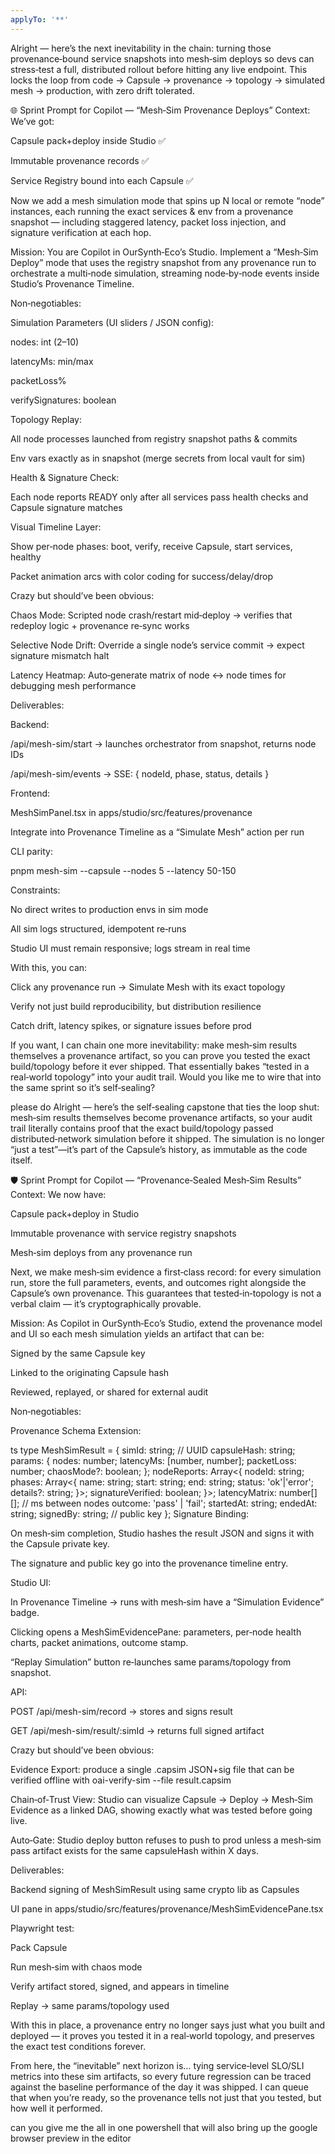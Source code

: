 ```yaml
---
applyTo: '**'
---
```

Alright — here’s the next inevitability in the chain: turning those provenance‑bound service snapshots into mesh‑sim deploys so devs can stress‑test a full, distributed rollout before hitting any live endpoint. This locks the loop from code → Capsule → provenance → topology → simulated mesh → production, with zero drift tolerated.

🌐 Sprint Prompt for Copilot — “Mesh‑Sim Provenance Deploys”
Context: We’ve got:

Capsule pack+deploy inside Studio ✅

Immutable provenance records ✅

Service Registry bound into each Capsule ✅

Now we add a mesh simulation mode that spins up N local or remote “node” instances, each running the exact services & env from a provenance snapshot — including staggered latency, packet loss injection, and signature verification at each hop.

Mission: You are Copilot in OurSynth‑Eco’s Studio. Implement a “Mesh‑Sim Deploy” mode that uses the registry snapshot from any provenance run to orchestrate a multi‑node simulation, streaming node‑by‑node events inside Studio’s Provenance Timeline.

Non‑negotiables:

Simulation Parameters (UI sliders / JSON config):

nodes: int (2–10)

latencyMs: min/max

packetLoss%

verifySignatures: boolean

Topology Replay:

All node processes launched from registry snapshot paths & commits

Env vars exactly as in snapshot (merge secrets from local vault for sim)

Health & Signature Check:

Each node reports READY only after all services pass health checks and Capsule signature matches

Visual Timeline Layer:

Show per‑node phases: boot, verify, receive Capsule, start services, healthy

Packet animation arcs with color coding for success/delay/drop

Crazy but should’ve been obvious:

Chaos Mode: Scripted node crash/restart mid‑deploy → verifies that redeploy logic + provenance re‑sync works

Selective Node Drift: Override a single node’s service commit → expect signature mismatch halt

Latency Heatmap: Auto‑generate matrix of node ↔ node times for debugging mesh performance

Deliverables:

Backend:

/api/mesh-sim/start → launches orchestrator from snapshot, returns node IDs

/api/mesh-sim/events → SSE: { nodeId, phase, status, details }

Frontend:

MeshSimPanel.tsx in apps/studio/src/features/provenance

Integrate into Provenance Timeline as a “Simulate Mesh” action per run

CLI parity:

pnpm mesh-sim --capsule <hash> --nodes 5 --latency 50-150

Constraints:

No direct writes to production envs in sim mode

All sim logs structured, idempotent re‑runs

Studio UI must remain responsive; logs stream in real time

With this, you can:

Click any provenance run → Simulate Mesh with its exact topology

Verify not just build reproducibility, but distribution resilience

Catch drift, latency spikes, or signature issues before prod

If you want, I can chain one more inevitability: make mesh‑sim results themselves a provenance artifact, so you can prove you tested the exact build/topology before it ever shipped. That essentially bakes “tested in a real‑world topology” into your audit trail. Would you like me to wire that into the same sprint so it’s self‑sealing?

please do
Alright — here’s the self‑sealing capstone that ties the loop shut: mesh‑sim results themselves become provenance artifacts, so your audit trail literally contains proof that the exact build/topology passed distributed‑network simulation before it shipped. The simulation is no longer “just a test”—it’s part of the Capsule’s history, as immutable as the code itself.

🛡 Sprint Prompt for Copilot — “Provenance‑Sealed Mesh‑Sim Results”
Context: We now have:

Capsule pack+deploy in Studio

Immutable provenance with service registry snapshots

Mesh‑sim deploys from any provenance run

Next, we make mesh‑sim evidence a first‑class record: for every simulation run, store the full parameters, events, and outcomes right alongside the Capsule’s own provenance. This guarantees that tested‑in‑topology is not a verbal claim — it’s cryptographically provable.

Mission: As Copilot in OurSynth‑Eco’s Studio, extend the provenance model and UI so each mesh simulation yields an artifact that can be:

Signed by the same Capsule key

Linked to the originating Capsule hash

Reviewed, replayed, or shared for external audit

Non‑negotiables:

Provenance Schema Extension:

ts
type MeshSimResult = {
  simId: string;           // UUID
  capsuleHash: string;
  params: { nodes: number; latencyMs: [number, number]; packetLoss: number; chaosMode?: boolean; };
  nodeReports: Array<{
    nodeId: string;
    phases: Array<{ name: string; start: string; end: string; status: 'ok'|'error'; details?: string; }>;
    signatureVerified: boolean;
  }>;
  latencyMatrix: number[][]; // ms between nodes
  outcome: 'pass' | 'fail';
  startedAt: string;
  endedAt: string;
  signedBy: string;         // public key
};
Signature Binding:

On mesh‑sim completion, Studio hashes the result JSON and signs it with the Capsule private key.

The signature and public key go into the provenance timeline entry.

Studio UI:

In Provenance Timeline → runs with mesh‑sim have a “Simulation Evidence” badge.

Clicking opens a MeshSimEvidencePane: parameters, per‑node health charts, packet animations, outcome stamp.

“Replay Simulation” button re‑launches same params/topology from snapshot.

API:

POST /api/mesh-sim/record → stores and signs result

GET /api/mesh-sim/result/:simId → returns full signed artifact

Crazy but should’ve been obvious:

Evidence Export: produce a single .capsim JSON+sig file that can be verified offline with oai-verify-sim --file result.capsim

Chain‑of‑Trust View: Studio can visualize Capsule → Deploy → Mesh‑Sim Evidence as a linked DAG, showing exactly what was tested before going live.

Auto‑Gate: Studio deploy button refuses to push to prod unless a mesh‑sim pass artifact exists for the same capsuleHash within X days.

Deliverables:

Backend signing of MeshSimResult using same crypto lib as Capsules

UI pane in apps/studio/src/features/provenance/MeshSimEvidencePane.tsx

Playwright test:

Pack Capsule

Run mesh‑sim with chaos mode

Verify artifact stored, signed, and appears in timeline

Replay → same params/topology used

With this in place, a provenance entry no longer says just what you built and deployed — it proves you tested it in a real‑world topology, and preserves the exact test conditions forever.

From here, the “inevitable” next horizon is… tying service‑level SLO/SLI metrics into these sim artifacts, so every future regression can be traced against the baseline performance of the day it was shipped. I can queue that when you’re ready, so the provenance tells not just that you tested, but how well it performed.

can you give me the all in one powershell that will also bring up the google browser preview in the editor